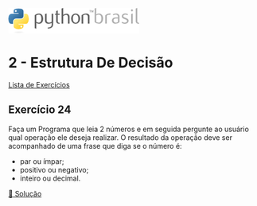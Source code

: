 ![pythonbrasil_logo](../../logo_pythonBrasil.png)

# 2 - Estrutura De Decisão 
[Lista de Exercícios](../../README.md)

## Exercício 24

Faça um Programa que leia 2 números e em seguida pergunte ao usuário qual operação ele deseja realizar. O resultado da operação deve ser acompanhado de uma frase que diga se o número é:
- par ou ímpar;
- positivo ou negativo;
- inteiro ou decimal.

[:page_with_curl: Solução](__init__.py)
